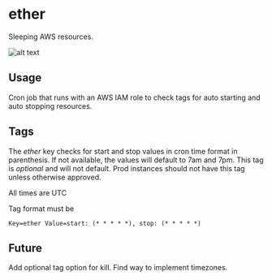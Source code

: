 # ether
Sleeping AWS resources.

![alt text](http://rlv.zcache.com/funny_anesthesiologist_poster-r8e2ab44c25f4479aa2700dee26840a55_r1wr_8byvr_324.jpg "")

## Usage

Cron job that runs with an AWS IAM role to check tags for auto starting and auto stopping resources.

## Tags

The *ether* key checks for start and stop values in cron time format in parenthesis. If not available, the values will default to 7am and 7pm.  This tag is *optional* and will not default.  Prod instances should not have this tag unless otherwise approved.

All times are UTC

Tag format must be
```
Key=ether Value=start: (* * * * *), stop: (* * * * *)
```

## Future

Add optional tag option for kill.  Find way to implement timezones.